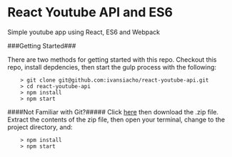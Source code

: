 # React Youtube API and ES6

Simple youtube app using React, ES6 and Webpack

###Getting Started###

There are two methods for getting started with this repo.
Checkout this repo, install depdencies, then start the gulp process with the following:

```
	> git clone git@github.com:ivansiacho/react-youtube-api.git
	> cd react-youtube-api
	> npm install
	> npm start
```

####Not Familiar with Git?#####
Click [here](https://github.com/ivansiacho/react-youtube-api/releases) then download the .zip file.  Extract the contents of the zip file, then open your terminal, change to the project directory, and:

```
	> npm install
	> npm start
```
